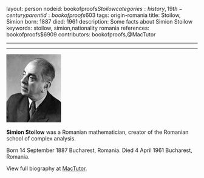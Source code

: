 layout: person
nodeid: bookofproofs$Stoilow
categories: history,19th-century
parentid: bookofproofs$603
tags: origin-romania
title: Stoilow, Simion
born: 1887
died: 1961
description: Some facts about Simion Stoilow
keywords: stoilow, simion,nationality romania
references: bookofproofs$6909
contributors: bookofproofs,@MacTutor

---


---

![Stoilow.jpg](https://github.com/bookofproofs/bookofproofs.github.io/blob/main/_sources/_assets/images/portraits/Stoilow.jpg?raw=true)

**Simion Stoilow** was a Romanian mathematician, creator of the Romanian school of complex analysis.

Born 14 September 1887 Bucharest, Romania. Died 4 April 1961 Bucharest, Romania.


View full biography at [MacTutor](https://mathshistory.st-andrews.ac.uk/Biographies/Stoilow/).